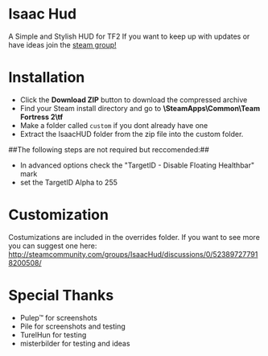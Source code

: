 # Isaac Hud

A Simple and Stylish HUD for TF2
If you want to keep up with updates or have ideas join the [steam group!](http://steamcommunity.com/groups/IsaacHud)

# Installation 

* Click the **Download ZIP** button to download the compressed archive
* Find your Steam install directory and go to **\SteamApps\Common\Team Fortress 2\tf**
* Make a folder called `custom` if you dont already have one
* Extract the IsaacHUD folder from the zip file into the custom folder.

##The following steps are not required but reccomended:##

* In advanced options check the "TargetID - Disable Floating Healthbar" mark
* set the TargetID Alpha to 255

# Customization

Costumizations are included in the overrides folder. If you want to see more you can suggest one here:
http://steamcommunity.com/groups/IsaacHud/discussions/0/523897277918200508/


# Special Thanks

* Pulep™ for screenshots
* Pile for screenshots and testing
* TurelHun for testing
* misterbilder for testing and ideas

